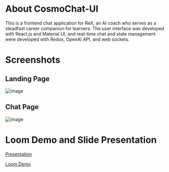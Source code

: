 # About CosmoChat-UI 
This is a frontend chat application for ReX, an AI coach who serves as a steadfast career companion for learners. The user interface was developed with React.js and Material UI, and real-time chat and state management were developed with Redux, OpenAI API, and web sockets. 

# Screenshots 
## Landing Page
![image](https://github.com/user-attachments/assets/233e6ca1-ed7a-4b94-946f-32051669f650)

## Chat Page
![image](https://github.com/user-attachments/assets/49dcc3f7-5ff9-4314-968b-88b1f2045293)

# Loom Demo and Slide Presentation
[Presentation](https://pitch.com/v/cosmochat-ui-development-for-rex-676ctb)

[Loom Demo](https://www.loom.com/share/31f456aa7cb9411eb351163713a7cd31?sid=00c54e92-7f73-49be-b0d0-d91fa3847240)

